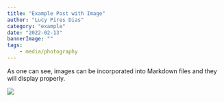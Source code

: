 ```yaml
---
title: "Example Post with Image"
author: "Lucy Pires Dias"
category: "example"
date: "2022-02-13"
bannerImage: ""
tags:
    - media/photography
---
```


As one can see, images can be incorporated into Markdown files and they will display properly.

![](/water.jpg#cropped)